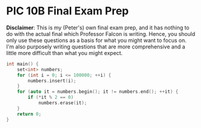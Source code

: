 # PIC 10B Final Exam Prep

**Disclaimer**: This is my (Peter's) own final exam prep, and it has nothing to do with the actual final which Professor Falcon is writing. Hence, you should only use these questions as a basis for what you might want to focus on. I'm also purposely writing questions that are more comprehensive and a little more difficult than what you might expect. 

```c++
int main() {
    set<int> numbers;
    for (int i = 0; i <= 100000; ++i) {
        numbers.insert(i);
    }
    for (auto it = numbers.begin(); it != numbers.end(); ++it) {
        if (*it % 2 == 0) 
            numbers.erase(it);
    }
    return 0;
}
```
